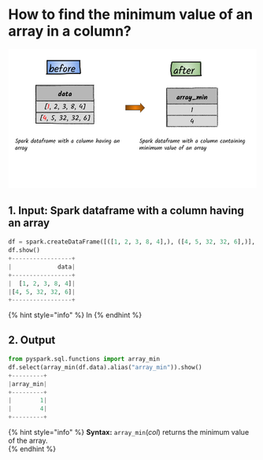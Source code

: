 # How to find the minimum value of an array in a column?

![](../.gitbook/assets/2020_07_20_kleki-13-.png)

## 1.  Input:  Spark dataframe with a column having an array

```python
df = spark.createDataFrame([([1, 2, 3, 8, 4],), ([4, 5, 32, 32, 6],)], ['data'])
df.show()
+-----------------+
|             data|
+-----------------+
|  [1, 2, 3, 8, 4]|
|[4, 5, 32, 32, 6]|
+-----------------+
```

{% hint style="info" %}
In 
{% endhint %}

## 2.  Output 

```python
from pyspark.sql.functions import array_min
df.select(array_min(df.data).alias("array_min")).show()
+---------+
|array_min|
+---------+
|        1|
|        4|
+---------+
```

{% hint style="info" %}
**Syntax:**   `array_min`\(_col_\)                                                                                                                returns the minimum value of the array.                                                                                                                         
{% endhint %}

